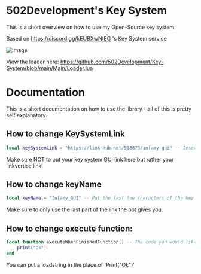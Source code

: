# 502Development's Key System
This is a short overview on how to use my Open-Source key system. 

Based on https://discord.gg/kEUBXwNtEG 's Key System service 

![image](https://user-images.githubusercontent.com/110735758/201164381-76676fdc-04cd-4a46-82cf-96a2e5070262.png)

View the loader here: https://github.com/502Development/Key-System/blob/main/Main/Loader.lua

# Documentation 
This is a short documentation on how to use the library - all of this is pretty self explanatory. 
## How to change KeySystemLink 
```lua
local keySystemLink = "https://link-hub.net/518673/infamy-gui" -- Insert the linkvertise link here. 
```
Make sure NOT to put your key system GUI link here but rather your linkvertise link. 

## How to change keyName
```lua
local keyName = "Infamy_GUI" -- Put the last few characters of the key here. Example: https://1.kelprepl.repl.co/getkey/Infamy_GUI would be "Infamy_GUI"
```
Make sure to only use the last part of the link the bot gives you. 

## How to change execute function: 
```lua
local function executeWhenFinishedFunction() -- The code you would like to execute after the key is checked and valid. 
	print("Ok")
end 
```
You can put a loadstring in the place of 'Print("Ok")'
